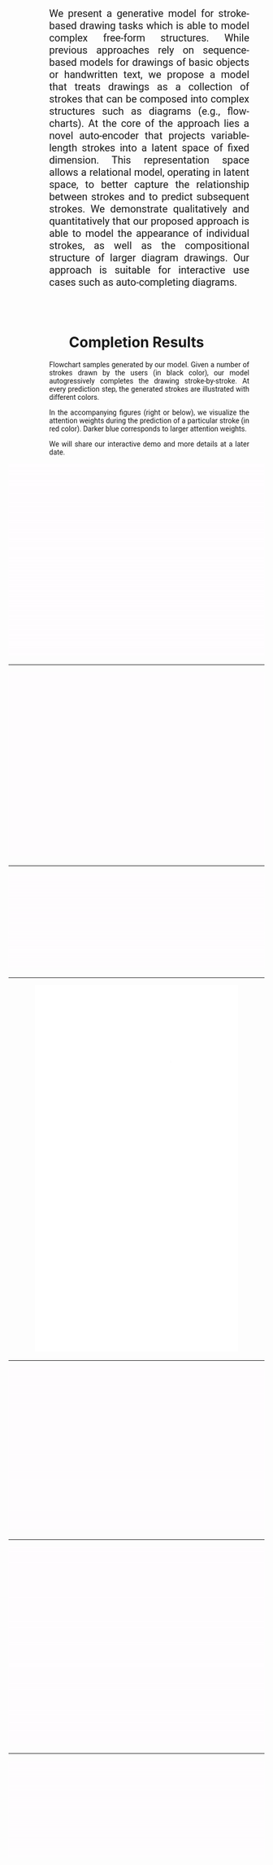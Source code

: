 <link href='https://fonts.googleapis.com/css?family=Roboto' rel='stylesheet'>

<p align="justify" style="padding-top: 50px; padding-right: 30px; padding-bottom: 50px; padding-left: 80px; font-family:'Roboto'; font-size:20px;" >
We present a generative model for stroke-based drawing tasks which is able to model complex 
free-form structures. While previous approaches rely on sequence-based models for drawings 
of basic objects or handwritten text, we propose a model that treats drawings as a collection 
of strokes that can be composed into complex structures such as diagrams (e.g., flow-charts). 
At the core of the approach lies a novel auto-encoder that projects variable-length strokes 
into a latent space of fixed dimension. This representation space allows a relational model, 
operating in latent space, to better capture the relationship between strokes and to predict 
subsequent strokes. We demonstrate qualitatively and quantitatively that our proposed approach 
is able to model the appearance of individual strokes, as well as the compositional structure 
of larger diagram drawings. Our approach is suitable for interactive use cases such as 
auto-completing diagrams.
</p>

<h1 align="center">Completion Results</h1>
<p align="justify" style="padding-top: 0px; padding-right: 30px; padding-bottom: 0px; padding-left: 80px; font-family:'Roboto';" >
Flowchart samples generated by our model. Given a number of strokes drawn by the users (in black color), our model autogressively completes the drawing stroke-by-stroke. 
At every prediction step, the generated strokes are illustrated with different colors. 
</p>

<p align="justify" style="padding-top: 0px; padding-right: 30px; padding-bottom: 0px; padding-left: 80px; font-family:'Roboto'; " >
In the accompanying figures (right or below), we visualize the attention weights during the prediction of a particular stroke (in red color).
Darker blue corresponds to larger attention weights. 
</p>

<p align="justify" style="padding-top: 0px; padding-right: 30px; padding-bottom: 0px; padding-left: 80px; font-family:'Roboto'; " >
We will share our interactive demo and more details at a later date. 
</p>


![Image](img/data_1_pos_and_attention.gif)

---

![Image](img/data_164_pos_and_attention.gif)

---

![Image](img/data_41_pos_and_attention.gif)

---

<center><img height="720" width="400" src="img/data_10_pos_and_attention.gif"></center>

---

![Image](img/data_170_given2_pos_and_attention.gif)

---

![Image](img/data_170_given3_pos_and_attention.gif)

---

![Image](img/data_189_given10_pos_and_attention.gif)
